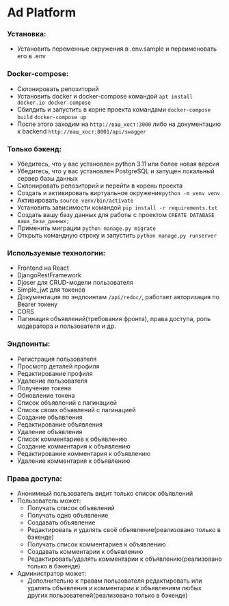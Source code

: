 # Ad Platform

### Установка:

- Установить переменные окружения в .env.sample и переименовать его в .env

### Docker-compose:

- Склонировать репозиторий
- Установить docker и docker-compose командой ```apt install docker.io docker-compose```
- Сбилдить и запустить в корне проекта командами ```docker-compose build``` ```docker-compose up```
- После этого заходим на ```http://ваш_хост:3000``` либо на документацию к
  backend ```http://ваш_хост:8001/api/swagger```

### Только бэкенд:

- Убедитесь, что у вас установлен python 3.11 или более новая версия
- Убедитесь, что у вас установлен PostgreSQL и запущен локальный сервер базы данных
- Склонировать репозиторий и перейти в корень проекта
- Создать и активировать виртуальное окружение```python -m venv venv```
- Активировать ```source venv/bin/activate```
- Установить зависимости командой ```pip install -r requirements.txt```
- Создать вашу базу данных для работы с проектом ```CREATE DATABASE ваша_база_данных;```
- Применить миграции ```python manage.py migrate```
- Открыть командную строку и запустить ```python manage.py runserver```

### Используемые технологии:

- Frontend на React
- DjangoRestFramework
- Djoser для CRUD-модели пользователя
- Simple_jwt для токенов
- Документация по эндпоинтам ```/api/redoc/```, работает авторизация по Bearer токену
- CORS
- Пагинация объявлений(требования фронта), права доступа, роль модератора и пользователя и др.

### Эндпоинты:

- Регистрация пользователя
- Просмотр деталей профиля
- Редактирование профиля
- Удаление пользователя
- Получение токена
- Обновление токена
- Список объявлений с пагинацией
- Список своих объявлений с пагинацией
- Создание объявления
- Редактирование объявления
- Удаление объявления
- Список комментариев к объявлению
- Создание комментария к объявлению
- Редактирование комментария к объявлению
- Удаление комментария к объявлению

### Права доступа:

- Анонимный пользователь видит только список объявлений
- Пользователь может:
    - Получать список объявлений
    - Получать одно объявление
    - Создавать объявление
    - Редактировать и удалять своё объявление(реализовано только в бэкенде)
    - Получать список комментариев к объявлению
    - Создавать комментарии к объявлению
    - Редактировать/удалять комментарии к объявлению(реализовано только в бэкенде)
- Администратор может:
    - Дополнительно к правам пользователя редактировать или удалять объявления и комментарии к объявлениям любых других
      пользователей(реализовано только в бэкенде)
